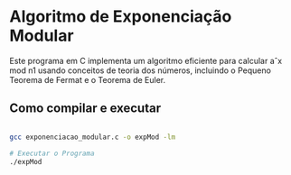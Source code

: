 # Algoritmo de Exponenciação Modular

Este programa em C implementa um algoritmo eficiente para calcular aˆx mod n1 usando conceitos de teoria dos números, incluindo o Pequeno Teorema de Fermat e o Teorema de Euler.

## Como compilar e executar


```bash

gcc exponenciacao_modular.c -o expMod -lm

# Executar o Programa
./expMod